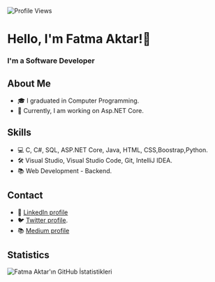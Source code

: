 ![Profile Views](https://komarev.com/ghpvc/?username=Fatmaaktar&style=flat)
# Hello, I'm Fatma Aktar!👋  
### I'm a Software Developer

## About Me

- 🎓 I graduated in Computer Programming.
- 🌱 Currently, I am working on Asp.NET Core.


## Skills

- 💻 C, C#, SQL, ASP.NET Core, Java, HTML, CSS,Boostrap,Python.
- 🛠 Visual Studio, Visual Studio Code, Git, IntelliJ IDEA.
- 📚 Web Development - Backend.

## Contact

- 💼 [LinkedIn profile](https://www.linkedin.com/in/fatma-aktar)
- 🐦 [Twitter profile](https://twitter.com/ftm_ktr).
- 📚 [Medium profile](https://medium.com/@fatmaaktar)

## Statistics


![Fatma Aktar'ın GitHub İstatistikleri](https://github-readme-stats.vercel.app/api?username=Fatmaaktar&show_icons=true&theme=radical&rank_icon=percentile)

